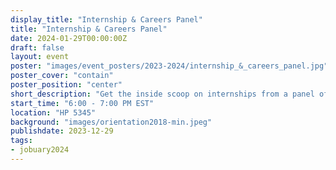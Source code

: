 ```yaml
---
display_title: "Internship & Careers Panel"
title: "Internship & Careers Panel"
date: 2024-01-29T00:00:00Z
draft: false
layout: event
poster: "images/event_posters/2023-2024/internship_&_careers_panel.jpg"
poster_cover: "contain"
poster_position: "center"
short_description: "Get the inside scoop on internships from a panel of diverse interns"
start_time: "6:00 - 7:00 PM EST"
location: "HP 5345"
background: "images/orientation2018-min.jpeg"
publishdate: 2023-12-29
tags:
- jobuary2024
---
```

